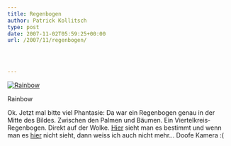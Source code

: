 ```yaml
---
title: Regenbogen
author: Patrick Kollitsch
type: post
date: 2007-11-02T05:59:25+00:00
url: /2007/11/regenbogen/




---
```

<div class="flickr">
  <a href="http://www.flickr.com/photos/schreibblogade/1831309034/" title="Rainbow"><img src="//farm3.static.flickr.com/2128/1831309034_6f1c7d3e39.jpg" alt="Rainbow" /></a></p> 
  
  <p>
    Rainbow
  </p>
</div>

Ok. Jetzt mal bitte viel Phantasie: Da war ein Regenbogen genau in der Mitte des Bildes. Zwischen den Palmen und B&auml;umen. Ein Viertelkreis-Regenbogen. Direkt auf der Wolke. [Hier][1] sieht man es bestimmt und wenn man es [hier][2] nicht sieht, dann weiss ich auch nicht mehr&#8230; Doofe Kamera :(

 [1]: http://flickr.com/photos/schreibblogade/1830448683/
 [2]: http://flickr.com/photos/schreibblogade/1831295202/